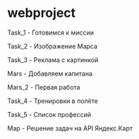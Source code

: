 # webproject
Task_1 - Готовимся к миссии

Task_2 - Изображение Марса

Task_3 - Реклама с картинкой

Mars - Добавляем капитана

Mars_2 - Первая работа

Task_4 - Тренировки в полёте

Task_5 - Список профессий

Map - Решение задач на API Яндекс.Карт
